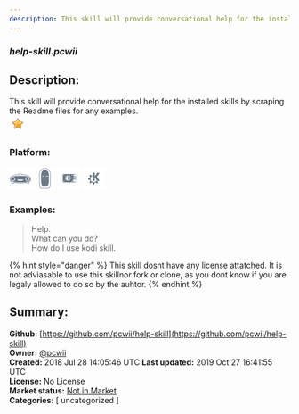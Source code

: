 ```yaml
---
description: This skill will provide conversational help for the installed skills by scraping the Readme files fo
---
```


### _help-skill.pcwii_  
## Description:  
This skill will provide conversational help for the installed skills by scraping the Readme files for any examples.  
![](../.gitbook/assets/star.png)  
  
### Platform:  
 ![Mark I](../.gitbook/assets/mark-1-icon.png)  ![Mark II](../.gitbook/assets/mark-2-icon.png)  ![Picroft](../.gitbook/assets/picroft-icon.png)  ![plasmoid](../.gitbook/assets/kde.png)   
### Examples:  
> Help.  
> What can you do?  
> How do I use kodi skill.  
  
{% hint style="danger" %}
This skill dosnt have any license attatched. It is not adviasable to use this skillnor fork or clone, as you dont know if you are legaly allowed to do so by the auhtor.
{% endhint %}
  
## Summary:  
**Github:** [https://github.com/pcwii/help-skill](https://github.com/pcwii/help-skill)  
**Owner:** [@pcwii](https://github.com/pcwii)  
**Created:** 2018 Jul 28 14:05:46 UTC  **Last updated:** 2019 Oct 27 16:41:55 UTC  
**License:** No License  
**Market status:** [Not in Market](https://market.mycroft.ai/skill/)  
**Categories:** [ uncategorized ]   
